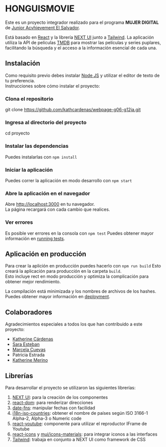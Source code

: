 # HONGUISMOVIE

Este es un proyecto integrador realizado para el programa **MUJER DIGITAL** de [Junior Acvhievement El Salvador](https://jaelsalvador.org). 
 
Está basado en [React](https://github.com/facebook/create-react-app) y la librería [NEXT UI](https://nextui.org) junto a [Tailwind](https://tailwindcss.com). La aplicación utiliza la API de películas [TMDB](https://www.themoviedb.org) para mostrar las películas y series puplares, facilitando la búsqueda y el acceso a la información esencial de cada una.

## Instalación
Como requisito previo debes instalar [Node JS](https://nodejs.org/en) y utilizar el editor de texto de tu preferencia.\
Instrucciones sobre cómo instalar el proyecto:

### Clona el repositorio
git clone https://github.com/kathcardenas/webpage-g06-g12ja.git

### Ingresa al directorio del proyecto
cd proyecto

### Instalar las dependencias
Puedes instalarlas con `npm install`

### Iniciar la aplicación
Puedes correr la aplicación en modo desarrollo con `npm start`

### Abre la aplicación en el navegador
Abre [http://localhost:3000](http://localhost:3000) en tu navegador.\
La página recargará con cada cambio que realices.

### Ver errores
Es posible ver errores en la consola con `npm test`
Puedes obtener mayor información en [running tests](https://facebook.github.io/create-react-app/docs/running-tests).

## Aplicación en producción 

Para crear la aplición en producción puedes hacerlo con `npm run build`
Esto creará la aplicación para producción en la carpeta `build`.\
Esto incluye rect en modo producción y optimiza la complicación para obtener mejor rendimiento.

La compilación está minimizada y los nombres de archivos de los hashes.\
Puedes obtener mayor información en [deployment](https://facebook.github.io/create-react-app/docs/deployment).

## Colaboradores
Agradecimientos especiales a todos los que han contribuido a este proyecto:
- [Katherine Cárdenas](https://github.com/kathcardenas)
- [Sara Esteban](https://github.com/Sarasdlpz)
- [Marcela Cuevas](https://github.com/marcelaSaggeth06)
- Patricia Estrada
- [Katherine Merino](https://github.com/gabykm)

## Librerías
Para desarrollar el proyecto se utilizaron las siguientes librerías:
1. [NEXT UI](https://nextui.org): para la creación de los componentes
2. [react-dom](https://www.npmjs.com/package/react-dom): para renderizar direcciones
3. [date-fns](https://date-fns.org): manipular fechas con facilidad
4. [i18n-iso-countries](https://www.npmjs.com/package/i18n-iso-countries): obtener el nombre de países según ISO 3166-1 Alpha-2, Alpha-3 o Numeric code
5. [react-youtube](https://www.npmjs.com/package/react-youtube): componente para utilizar el reproductor IFrame de Youtube 
6. [react-icons](https://react-icons.github.io/react-icons/) y [mui/icons-materials](https://www.npmjs.com/package/@mui/icons-material): para integrar iconos a las interfaces
7. [Tailwind](https://tailwindcss.com): trabaja en conjunto a NEXT UI como framework de CSS

